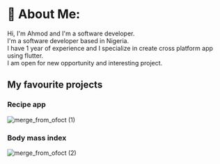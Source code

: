# 💫 About Me:
Hi, I'm Ahmod and I'm a software developer.  
I'm a software developer based in Nigeria.  
I have 1 year of experience and I specialize in create cross platform app using flutter.  
I am open for new opportunity and interesting project.  
## My favourite projects  
### Recipe app  
![merge_from_ofoct (1)](https://user-images.githubusercontent.com/61211517/180602317-9f8274c7-c814-4b05-98ff-53bac015c184.jpg)  
### Body mass index  
![merge_from_ofoct (2)](https://user-images.githubusercontent.com/61211517/180602633-5d7cc4b5-f696-4176-ba48-a5ffac441eed.jpg)





